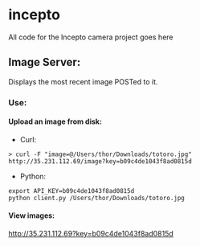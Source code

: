 # incepto
All code for the Incepto camera project goes here

## Image Server:
Displays the most recent image POSTed to it.

### Use:
#### Upload an image from disk:

* Curl: 

```
> curl -F "image=@/Users/thor/Downloads/totoro.jpg"  http://35.231.112.69/image?key=b09c4de1043f8ad0815d
```

* Python:

```
export API_KEY=b09c4de1043f8ad0815d
python client.py /Users/thor/Downloads/totoro.jpg
```

#### View images: 
http://35.231.112.69?key=b09c4de1043f8ad0815d
